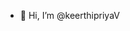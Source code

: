 - 👋 Hi, I’m @keerthipriyaV


<!---
keerthipriyaV/keerthipriyaV is a ✨ special ✨ repository because its `README.md` (this file) appears on your GitHub profile.
You can click the Preview link to take a look at your changes.
--->
